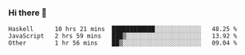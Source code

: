 ### Hi there 👋

<!--
**gustavkrist/gustavkrist** is a ✨ _special_ ✨ repository because its `README.md` (this file) appears on your GitHub profile.

Here are some ideas to get you started:

- 🔭 I’m currently working on ...
- 🌱 I’m currently learning ...
- 👯 I’m looking to collaborate on ...
- 🤔 I’m looking for help with ...
- 💬 Ask me about ...
- 📫 How to reach me: ...
- 😄 Pronouns: ...
- ⚡ Fun fact: ...
-->

<!--START_SECTION:waka-->

```text
Haskell      10 hrs 21 mins  ████████████░░░░░░░░░░░░░   48.25 %
JavaScript   2 hrs 59 mins   ███▒░░░░░░░░░░░░░░░░░░░░░   13.92 %
Other        1 hr 56 mins    ██▒░░░░░░░░░░░░░░░░░░░░░░   09.04 %
```

<!--END_SECTION:waka-->

